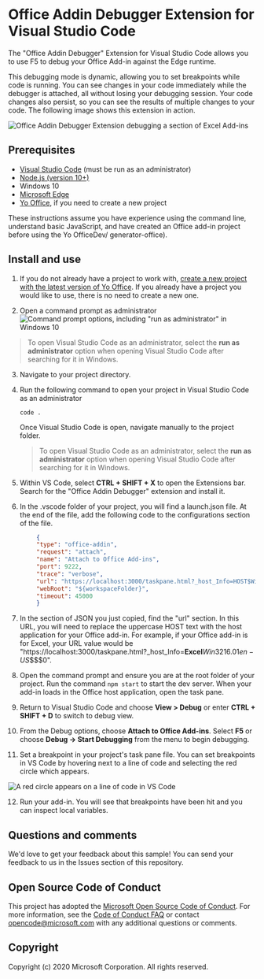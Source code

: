 # Office Addin Debugger Extension for Visual Studio Code

The "Office Addin Debugger" Extension for Visual Studio Code allows you to use F5 to debug your Office Add-in against the Edge runtime.

This debugging mode is dynamic, allowing you to set breakpoints while code is running. You can see changes in your code immediately while the debugger is attached, all without losing your debugging session. Your code changes also persist, so you can see the results of multiple changes to your code. The following image shows this extension in action.

![Office Addin Debugger Extension debugging a section of Excel Add-ins](https://github.com/vscode-debugger-extension-for-office-addins/blob/change-extension-name-for-store/images/vs-debugger-extension-for-office-addins.jpg?raw=true)

## Prerequisites

- [Visual Studio Code](https://code.visualstudio.com/) (must be run as an administrator)
- [Node.js (version 10+)](https://nodejs.org/)
- Windows 10
- [Microsoft Edge](https://www.microsoft.com/edge)
- [Yo Office](https://github.com/OfficeDev/generator-office), if you need to create a new project

These instructions assume you have experience using the command line, understand basic JavaScript, and have created an Office add-in project before using the Yo OfficeDev/ generator-office).

## Install and use

1. If you do not already have a project to work with, [create a new project with the latest version of Yo Office](https://docs.microsoft.com/office/dev/add-ins/quickstarts/excel-quickstart-jquery?tabs=yeomangenerator). If you already have a project you would like to use, there is no need to create a new one.

2. Open a command prompt as administrator
![Command prompt options, including "run as administrator" in Windows 10](https://github.com/vscode-debugger-extension-for-office-addins/blob/change-extension-name-for-store/images/CommandPromptAdmin.jpg?raw=true)

> To open Visual Studio Code as an administrator, select the **run as administrator** option when opening Visual Studio Code after searching for it in Windows.

3. Navigate to your project directory.

4. Run the following command to open your project in Visual Studio Code as an administrator
	```command&nbsp;line
	code .
	```
    Once Visual Studio Code is open, navigate manually to the project folder.

	> To open Visual Studio Code as an administrator, select the **run as administrator** option when opening Visual Studio Code after searching for it in Windows.

5. Within VS Code, select **CTRL + SHIFT + X** to open the Extensions bar. Search for the "Office Addin Debugger" extension and install it.

6. In the .vscode folder of your project, you will find a launch.json file. At the end of the file, add the following code to the configurations section of the file.

```JSON
	    {
	    "type": "office-addin",
	    "request": "attach",
	    "name": "Attach to Office Add-ins",
	    "port": 9222,
	    "trace": "verbose",
	    "url": "https://localhost:3000/taskpane.html?_host_Info=HOST$Win32$16.01$en-US$$$$0",
	    "webRoot": "${workspaceFolder}",
	    "timeout": 45000
	    }
```

7. In the section of JSON you just copied, find the "url" section. In this URL, you will need to replace the uppercase HOST text with the host application for your Office add-in. For example, if your Office add-in is for Excel, your URL value would be "https://localhost:3000/taskpane.html?_host_Info=<strong>Excel</strong>$Win32$16.01$en-US$$$$0".

8. Open the command prompt and ensure you are at the root folder of your project. Run the command `npm start` to start the dev server. When your add-in loads in the Office host application, open the task pane.

9. Return to Visual Studio Code and choose **View > Debug** or enter **CTRL + SHIFT + D** to switch to debug view.

10. From the Debug options, choose **Attach to Office Add-ins**. Select **F5** or choose **Debug -> Start Debugging** from the menu to begin debugging.

11. Set a breakpoint in your project's task pane file. You can set breakpoints in VS Code by hovering next to a line of code and selecting the red circle which appears.

![A red circle appears on a line of code in VS Code](https://github.com/vscode-debugger-extension-for-office-addins/blob/change-extension-name-for-store/images/breakpoint.jpg?raw=true)

12. Run your add-in. You will see that breakpoints have been hit and you can inspect local variables.

## Questions and comments
We'd love to get your feedback about this sample! You can send your feedback to us in the Issues section of this repository.

## Open Source Code of Conduct
This project has adopted the [Microsoft Open Source Code of Conduct](https://opensource.microsoft.com/codeofconduct/). For more information, see the [Code of Conduct FAQ](https://opensource.microsoft.com/codeofconduct/faq/) or contact [opencode@microsoft.com](mailto:opencode@microsoft.com) with any additional questions or comments.

## Copyright

Copyright (c) 2020 Microsoft Corporation. All rights reserved.
